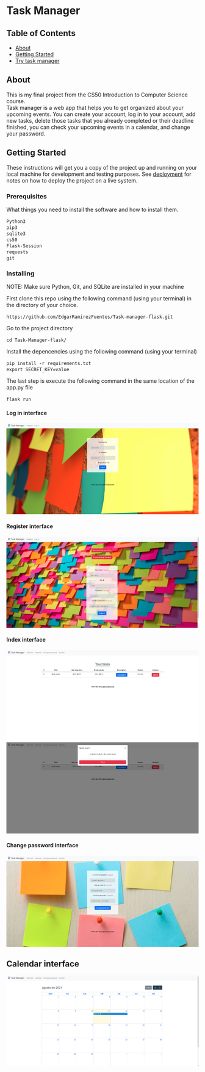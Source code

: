 # Task Manager

## Table of Contents

- [About](#about)
- [Getting Started](#getting_started)
- [Try task manager](https://task-manager-earf.herokuapp.com/)

## About <a name = "about"></a>

This is my final project from the CS50 Introduction to Computer Science course.  
Task manager is a web app that helps you to get organized about your upcoming
events. You can create your account, log in to your account, add new tasks, delete those tasks that you already completed or their deadline finished, you can check your upcoming events in a calendar, and change your password.

## Getting Started <a name = "getting_started"></a>

These instructions will get you a copy of the project up and running on your local machine for development and testing purposes. See [deployment](#deployment) for notes on how to deploy the project on a live system.

### Prerequisites

What things you need to install the software and how to install them.

```
Python3
pip3
sqlite3
cs50
Flask-Session
requests
git
```

### Installing

NOTE: Make sure Python, Git, and SQLite are installed in your machine  

First clone this repo using the following command (using your terminal) in the directory of your choice.
```
https://github.com/EdgarRamirezFuentes/Task-manager-flask.git
```

Go to the project directory
```
cd Task-Manager-flask/
```

Install the depencencies using the following command (using your terminal)
```
pip install -r requirements.txt
export SECRET_KEY=value
```

The last step is execute the following command in the same location of the app.py file

```
flask run
```
#### Log in interface
![login](./README_FILES/login.png)

#### Register interface
![register](./README_FILES/register.png)

#### Index interface
![index](./README_FILES/home.png)
![task description](./README_FILES/task_description.png)

#### Change password interface
![change password](./README_FILES/change_password.png)


## Calendar interface
![calendar](./README_FILES/calendar.png)

